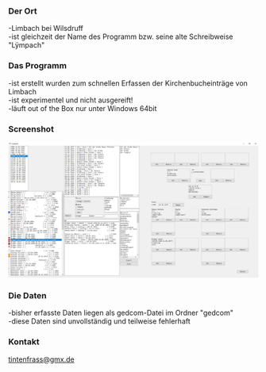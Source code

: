 ### Der Ort
-Limbach bei Wilsdruff<br>
-ist gleichzeit der Name des Programm bzw. seine alte Schreibweise "Lÿmpach"<br>

### Das Programm
-ist erstellt wurden zum schnellen Erfassen der Kirchenbucheinträge von Limbach<br>
-ist experimentel und nicht ausgereift!<br>
-läuft out of the Box nur unter Windows 64bit<br>
### Screenshot
![Screenshot](example.jpg)

### Die Daten
-bisher erfasste Daten liegen als gedcom-Datei im Ordner "gedcom"<br>
-diese Daten sind unvollständig und teilweise fehlerhaft<br>

### Kontakt
tintenfrass@gmx.de
